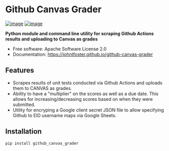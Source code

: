 # Github Canvas Grader


[![image](https://img.shields.io/pypi/v/github-canvas-grader.svg)](https://pypi.python.org/pypi/github-canvas-grader)
[![image](https://img.shields.io/conda/vn/conda-forge/github-canvas-grader.svg)](https://anaconda.org/conda-forge/github-canvas-grader)


**Python module and command line utility for scraping Github Actions results and uploading to Canvas as grades**


-   Free software: Apache Software License 2.0
-   Documentation: https://johntfoster.github.io/github-canvas-grader


## Features

-  Scrapes results of unit tests conducted via Github Actions and uploads them to CANVAS as grades.
-  Ability to have a "multiplier" on the scores as well as a due date. This allows for increasing/decreasing scores based on when they were submitted.
-  Utility for encryping a Google client secret JSON file to allow specifying Github to EID username maps via Google Sheets.

## Installation

```
pip install github_canvas_grader
```

